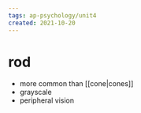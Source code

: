 ```yaml
---
tags: ap-psychology/unit4 
created: 2021-10-20
---
```


# rod

- more common than [[cone|cones]]
- grayscale
- peripheral vision 
